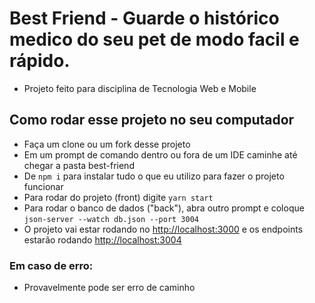 # Best Friend - Guarde o histórico medico do seu pet de modo facil e rápido.
* Projeto feito para disciplina de Tecnologia Web e Mobile

## Como rodar esse projeto no seu computador
* Faça um clone ou um fork desse projeto
* Em um prompt de comando dentro ou fora de um IDE caminhe até chegar a pasta best-friend
* De `npm i` para instalar tudo o que eu utilizo para fazer o projeto funcionar
* Para rodar do projeto (front) digite `yarn start`
* Para rodar o banco de dados ("back"), abra outro prompt e coloque `json-server --watch db.json --port 3004`
* O projeto vai estar rodando no [http://localhost:3000](http://localhost:3000) e os endpoints estarão rodando [http://localhost:3004](http://localhost:3004)

### Em caso de erro:
* Provavelmente pode ser erro de caminho

